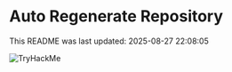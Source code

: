 # Auto Regenerate Repository

This README was last updated: 2025-08-27 22:08:05

 ![TryHackMe](https://tryhackme.com/badge/533634)
